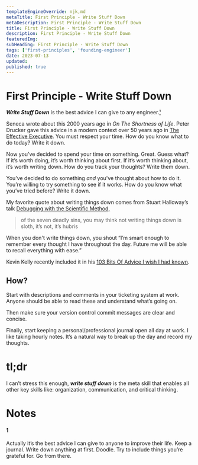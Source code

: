 ```yaml
---
templateEngineOverride: njk,md
metaTitle: First Principle - Write Stuff Down
metaDescription: First Principle - Write Stuff Down
title: First Principle - Write Stuff Down
description: First Principle - Write Stuff Down
featuredImg:
subHeading: First Principle - Write Stuff Down
tags: ['first-principles', 'founding-engineer']
date: 2023-07-13
updated:
published: true
---
```


<div class="col-start-3 col-end-9">


# First Principle - Write Stuff Down

**_Write Stuff Down_** is the best advice I can give to any engineer.[¹](#1)

Seneca wrote about this 2000 years ago in _On The Shortness of Life_. Peter Drucker gave this advice in a modern context over 50 years ago in [The Effective Executive](https://twitter.com/atankanow/status/769537212551618562). You must respect your time. How do you know what to do today? Write it down.

Now you’ve decided to spend your time on something. Great. Guess what? If it’s worth doing, it’s worth thinking about first. If it’s worth thinking about, it’s worth writing down. How do you track your thoughts? Write them down.

You’ve decided to do something _and_ you've thought about how to do it. You’re willing to try something to see if it works. How do you know what you’ve tried before? Write it down.

My favorite quote about writing things down comes from Stuart Halloway’s talk [Debugging with the Scientific Method,](https://youtu.be/FihU5JxmnBg?t=2120)


> of the seven deadly sins, you may think not writing things down is sloth, it’s not, it’s hubris

When you don't write things down, you shout “I’m smart enough to remember every thought I have throughout the day. Future me will be able to recall everything with ease.”

Kevin Kelly recently included it in his [103 Bits Of Advice I wish I had known](https://kk.org/thetechnium/103-bits-of-advice-i-wish-i-had-known/).

## How?
Start with descriptions and comments in your ticketing system at work. Anyone should be able to read these and understand what’s going on.

Then make sure your version control commit messages are clear and concise.

Finally, start keeping a personal/professional journal open all day at work. I like taking hourly notes. It’s a natural way to break up the day and record my thoughts.

# tl;dr

I can’t stress this enough, **_write stuff down_** is the meta skill that enables all other key skills like: organization, communication, and critical thinking.

# Notes

#### 1
Actually it’s the best advice I can give to anyone to improve their life. Keep a journal. Write down anything at first. Doodle. Try to include things you’re grateful for. Go from there.
